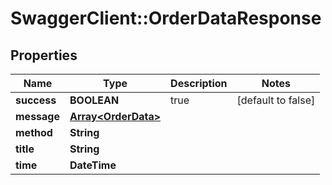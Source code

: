 # SwaggerClient::OrderDataResponse

## Properties
Name | Type | Description | Notes
------------ | ------------- | ------------- | -------------
**success** | **BOOLEAN** | true | [default to false]
**message** | [**Array&lt;OrderData&gt;**](OrderData.md) |  | 
**method** | **String** |  | 
**title** | **String** |  | 
**time** | **DateTime** |  | 


